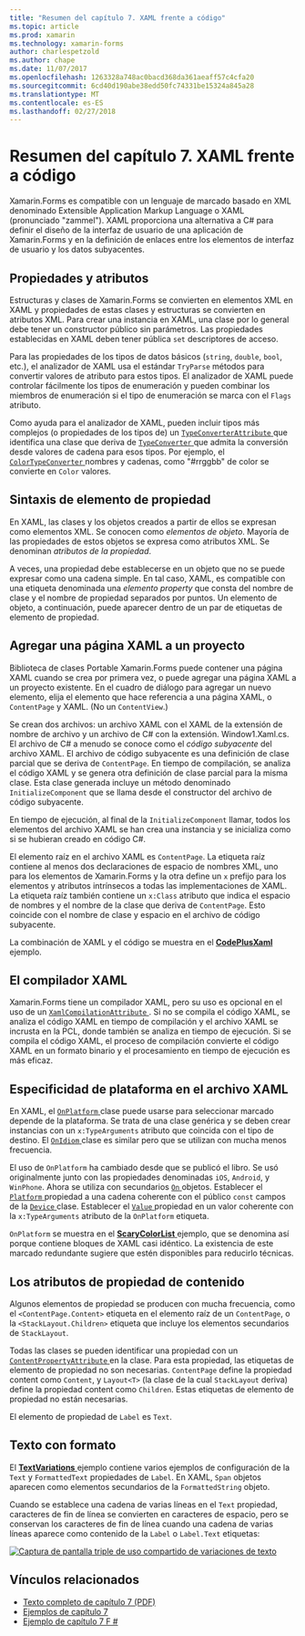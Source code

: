 ```yaml
---
title: "Resumen del capítulo 7. XAML frente a código"
ms.topic: article
ms.prod: xamarin
ms.technology: xamarin-forms
author: charlespetzold
ms.author: chape
ms.date: 11/07/2017
ms.openlocfilehash: 1263328a748ac0bacd368da361aeaff57c4cfa20
ms.sourcegitcommit: 6cd40d190abe38edd50fc74331be15324a845a28
ms.translationtype: MT
ms.contentlocale: es-ES
ms.lasthandoff: 02/27/2018
---
```

# <a name="summary-of-chapter-7-xaml-vs-code"></a>Resumen del capítulo 7. XAML frente a código

Xamarin.Forms es compatible con un lenguaje de marcado basado en XML denominado Extensible Application Markup Language o XAML (pronunciado "zammel"). XAML proporciona una alternativa a C# para definir el diseño de la interfaz de usuario de una aplicación de Xamarin.Forms y en la definición de enlaces entre los elementos de interfaz de usuario y los datos subyacentes.

## <a name="properties-and-attributes"></a>Propiedades y atributos

Estructuras y clases de Xamarin.Forms se convierten en elementos XML en XAML y propiedades de estas clases y estructuras se convierten en atributos XML. Para crear una instancia en XAML, una clase por lo general debe tener un constructor público sin parámetros. Las propiedades establecidas en XAML deben tener pública `set` descriptores de acceso.

Para las propiedades de los tipos de datos básicos (`string`, `double`, `bool`, etc.), el analizador de XAML usa el estándar `TryParse` métodos para convertir valores de atributo para estos tipos. El analizador de XAML puede controlar fácilmente los tipos de enumeración y pueden combinar los miembros de enumeración si el tipo de enumeración se marca con el `Flags` atributo.

Como ayuda para el analizador de XAML, pueden incluir tipos más complejos (o propiedades de los tipos de) un [ `TypeConverterAttribute` ](https://developer.xamarin.com/api/type/Xamarin.Forms.TypeConverterAttribute/) que identifica una clase que deriva de [ `TypeConverter` ](https://developer.xamarin.com/api/type/Xamarin.Forms.TypeConverter/) que admita la conversión desde valores de cadena para esos tipos. Por ejemplo, el [ `ColorTypeConverter` ](https://developer.xamarin.com/api/type/Xamarin.Forms.ColorTypeConverter/) nombres y cadenas, como "#rrggbb" de color se convierte en `Color` valores.

## <a name="property-element-syntax"></a>Sintaxis de elemento de propiedad

En XAML, las clases y los objetos creados a partir de ellos se expresan como elementos XML. Se conocen como *elementos de objeto*. Mayoría de las propiedades de estos objetos se expresa como atributos XML. Se denominan *atributos de la propiedad*.

A veces, una propiedad debe establecerse en un objeto que no se puede expresar como una cadena simple. En tal caso, XAML, es compatible con una etiqueta denominada una *elemento property* que consta del nombre de clase y el nombre de propiedad separados por puntos. Un elemento de objeto, a continuación, puede aparecer dentro de un par de etiquetas de elemento de propiedad.

## <a name="adding-a-xaml-page-to-your-project"></a>Agregar una página XAML a un proyecto

Biblioteca de clases Portable Xamarin.Forms puede contener una página XAML cuando se crea por primera vez, o puede agregar una página XAML a un proyecto existente. En el cuadro de diálogo para agregar un nuevo elemento, elija el elemento que hace referencia a una página XAML, o `ContentPage` y XAML. (No un `ContentView`.)

Se crean dos archivos: un archivo XAML con el XAML de la extensión de nombre de archivo y un archivo de C# con la extensión. Window1.Xaml.cs. El archivo de C# a menudo se conoce como el *código subyacente* del archivo XAML. El archivo de código subyacente es una definición de clase parcial que se deriva de `ContentPage`. En tiempo de compilación, se analiza el código XAML y se genera otra definición de clase parcial para la misma clase. Esta clase generada incluye un método denominado `InitializeComponent` que se llama desde el constructor del archivo de código subyacente.

En tiempo de ejecución, al final de la `InitializeComponent` llamar, todos los elementos del archivo XAML se han crea una instancia y se inicializa como si se hubieran creado en código C#.

El elemento raíz en el archivo XAML es `ContentPage`. La etiqueta raíz contiene al menos dos declaraciones de espacio de nombres XML, uno para los elementos de Xamarin.Forms y la otra define un `x` prefijo para los elementos y atributos intrínsecos a todas las implementaciones de XAML. La etiqueta raíz también contiene un `x:Class` atributo que indica el espacio de nombres y el nombre de la clase que deriva de `ContentPage`. Esto coincide con el nombre de clase y espacio en el archivo de código subyacente.

La combinación de XAML y el código se muestra en el [ **CodePlusXaml** ](https://github.com/xamarin/xamarin-forms-book-samples/tree/master/Chapter07) ejemplo.

## <a name="the-xaml-compiler"></a>El compilador XAML

Xamarin.Forms tiene un compilador XAML, pero su uso es opcional en el uso de un [ `XamlCompilationAttribute` ](https://developer.xamarin.com/api/type/Xamarin.Forms.Xaml.XamlCompilationAttribute/). Si no se compila el código XAML, se analiza el código XAML en tiempo de compilación y el archivo XAML se incrusta en la PCL, donde también se analiza en tiempo de ejecución. Si se compila el código XAML, el proceso de compilación convierte el código XAML en un formato binario y el procesamiento en tiempo de ejecución es más eficaz.

## <a name="platform-specificity-in-the-xaml-file"></a>Especificidad de plataforma en el archivo XAML

En XAML, el [ `OnPlatform` ](https://developer.xamarin.com/api/type/Xamarin.Forms.OnPlatform%3CT%3E/) clase puede usarse para seleccionar marcado depende de la plataforma. Se trata de una clase genérica y se deben crear instancias con un `x:TypeArguments` atributo que coincida con el tipo de destino. El [ `OnIdiom` ](https://developer.xamarin.com/api/type/Xamarin.Forms.OnIdiom%3CT%3E/) clase es similar pero que se utilizan con mucha menos frecuencia.

El uso de `OnPlatform` ha cambiado desde que se publicó el libro. Se usó originalmente junto con las propiedades denominadas `iOS`, `Android`, y `WinPhone`. Ahora se utiliza con secundarios [ `On` ](https://developer.xamarin.com/api/type/Xamarin.Forms.On/) objetos. Establecer el [ `Platform` ](https://developer.xamarin.com/api/property/Xamarin.Forms.On.Platform/) propiedad a una cadena coherente con el público `const` campos de la [ `Device` ](https://developer.xamarin.com/api/type/Xamarin.Forms.Device/) clase. Establecer el [ `Value` ](https://developer.xamarin.com/api/property/Xamarin.Forms.On.Value/) propiedad en un valor coherente con la `x:TypeArguments` atributo de la `OnPlatform` etiqueta.

`OnPlatform` se muestra en el [ **ScaryColorList** ](https://github.com/xamarin/xamarin-forms-book-samples/tree/master/Chapter07/ScaryColorList) ejemplo, que se denomina así porque contiene bloques de XAML casi idéntico. La existencia de este marcado redundante sugiere que estén disponibles para reducirlo técnicas.

## <a name="the-content-property-attributes"></a>Los atributos de propiedad de contenido

Algunos elementos de propiedad se producen con mucha frecuencia, como el `<ContentPage.Content>` etiqueta en el elemento raíz de un `ContentPage`, o la `<StackLayout.Children>` etiqueta que incluye los elementos secundarios de `StackLayout`.

Todas las clases se pueden identificar una propiedad con un [ `ContentPropertyAttribute` ](https://developer.xamarin.com/api/type/Xamarin.Forms.ContentPropertyAttribute/) en la clase. Para esta propiedad, las etiquetas de elemento de propiedad no son necesarias. `ContentPage` define la propiedad content como `Content`, y `Layout<T>` (la clase de la cual `StackLayout` deriva) define la propiedad content como `Children`. Estas etiquetas de elemento de propiedad no están necesarias.

El elemento de propiedad de `Label` es `Text`.

## <a name="formatted-text"></a>Texto con formato

El [ **TextVariations** ](https://github.com/xamarin/xamarin-forms-book-samples/tree/master/Chapter07/TextVariations) ejemplo contiene varios ejemplos de configuración de la `Text` y `FormattedText` propiedades de `Label`. En XAML, `Span` objetos aparecen como elementos secundarios de la `FormattedString` objeto.

 Cuando se establece una cadena de varias líneas en el `Text` propiedad, caracteres de fin de línea se convierten en caracteres de espacio, pero se conservan los caracteres de fin de línea cuando una cadena de varias líneas aparece como contenido de la `Label` o `Label.Text` etiquetas:

 [![Captura de pantalla triple de uso compartido de variaciones de texto](images/ch07fg03-small.png "variaciones de texto con formato")](images/ch07fg03-large.png "variaciones de texto con formato")



## <a name="related-links"></a>Vínculos relacionados

- [Texto completo de capítulo 7 (PDF)](https://download.xamarin.com/developer/xamarin-forms-book/XamarinFormsBook-Ch07-Apr2016.pdf)
- [Ejemplos de capítulo 7](https://github.com/xamarin/xamarin-forms-book-samples/tree/master/Chapter07)
- [Ejemplo de capítulo 7 F #](https://github.com/xamarin/xamarin-forms-book-samples/tree/master/Chapter07/FS/CodePlusXaml)
